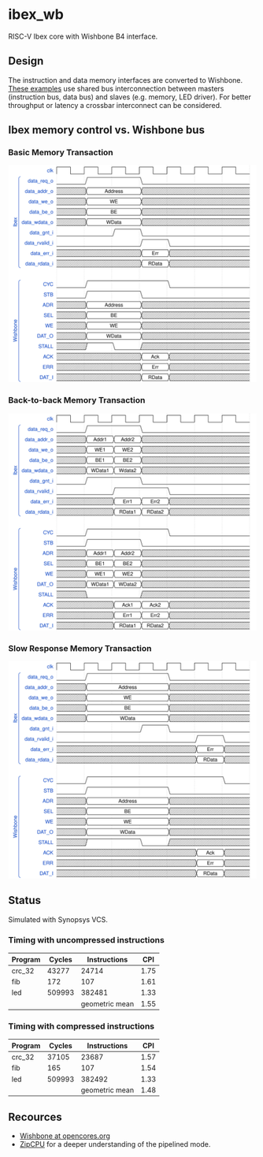 # ibex_wb
RISC-V Ibex core with Wishbone B4 interface.

## Design
The instruction and data memory interfaces are converted to
Wishbone.
[These examples](https://github.com/pbing/ibex_wb/tree/master/sim) use shared bus
interconnection between masters (instruction bus, data bus) and slaves (e.g. memory, LED driver).
For better throughput or latency a crossbar interconnect can be considered.


## Ibex memory control vs. Wishbone bus

### Basic Memory Transaction
<p align="center"><img src="doc/images/timing1.svg" width="650"></p>

### Back-to-back Memory Transaction
<p align="center"><img src="doc/images/timing2.svg" width="650"></p>

### Slow Response Memory Transaction
<p align="center"><img src="doc/images/timing3.svg" width="650"></p>


## Status
Simulated with Synopsys VCS.

### Timing with uncompressed instructions
| Program  | Cycles | Instructions   | CPI  |
|----------|--------|----------------|------|
| crc_32   | 43277  | 24714          | 1.75 |
| fib      | 172    | 107            | 1.61 |
| led      | 509993 | 382481         | 1.33 |
|          |        | geometric mean | 1.55 |

### Timing with compressed instructions
| Program  | Cycles | Instructions   | CPI  |
|----------|--------|----------------|------|
| crc_32   | 37105  | 23687          | 1.57 |
| fib      | 165    | 107            | 1.54 |
| led      | 509993 | 382492         | 1.33 |
|          |        | geometric mean | 1.48 |




## Recources
- [Wishbone at opencores.org](https://opencores.org/howto/wishbone)
- [ZipCPU](http://zipcpu.com/zipcpu/2017/11/07/wb-formal.html) for a deeper understanding of the pipelined mode.

